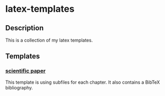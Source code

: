 # latex-templates

## Description
This is a collection of my latex templates.

## Templates

### [scientific paper](scientific-paper)
This template is using subfiles for each chapter. It also contains a BibTeX bibliography.

